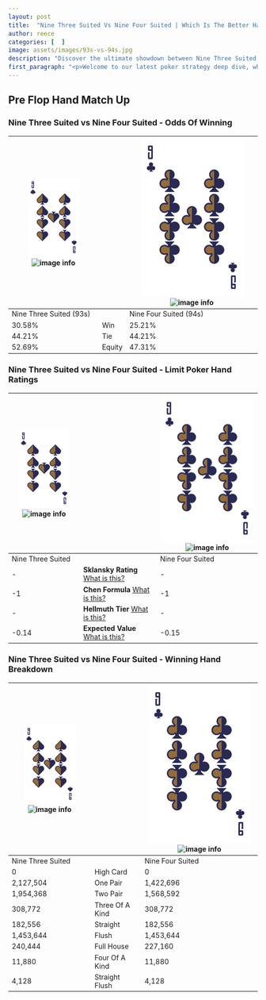 ```yaml
---
layout: post
title:  "Nine Three Suited Vs Nine Four Suited | Which Is The Better Hand In Poker? A Complete Guide"
author: reece
categories: [  ]
image: assets/images/93s-vs-94s.jpg
description: "Discover the ultimate showdown between Nine Three Suited and Nine Four Suited in poker! Uncover the odds, strategies, and scenarios where one hand triumphs over the other. Get ready to up your poker game with this thrilling analysis."
first_paragraph: "<p>Welcome to our latest poker strategy deep dive, where we're pitting two distinct hands against each other in a high-stakes showdown: Nine Three Suited vs Nine Four Suited.</p><p>In the dynamic world of poker, every decision counts, and knowing which hand holds the upper hand is key to your success at the table.</p><p>In this article, we'll dissect these two hands, explore the scenarios where one dominates the other, and equip you with the knowledge to make strategic choices that can tip the odds in your favor.</p><p>Get ready to unravel the intriguing dynamics of these poker hands and elevate your game to new heights.</p>"
---
```




[comment]: # (sp0)

## Pre Flop Hand Match Up

<div class="table hand-ratings" markdown="1"> 



### Nine Three Suited vs Nine Four Suited - Odds Of Winning


    
| ![image info](assets/images/hand1/9.png) ![image info](assets/images/hand1/3s.png) |  | ![image info](assets/images/hand2/9.png) ![image info](assets/images/hand2/4s.png) |
| -------- | -------- | -------- |
| Nine Three Suited (93s) |  | Nine Four Suited (94s) |
| 30.58% | Win | 25.21% |
| 44.21% | Tie | 44.21% |
| 52.69% | Equity | 47.31% |




[comment]: # (sp1)



### Nine Three Suited vs Nine Four Suited - Limit Poker Hand Ratings


    
| ![image info](assets/images/hand1/9.png) ![image info](assets/images/hand1/3s.png) |  | ![image info](assets/images/hand2/9.png) ![image info](assets/images/hand2/4s.png) |
| -------- | -------- | -------- |
| Nine Three Suited |  | Nine Four Suited |
| - | **Sklansky Rating** [What is this?](/sklansky-rating-explained) | - |
| -1 | **Chen Formula** [What is this?](/chen-formula-explained) | -1 |
| - | **Hellmuth Tier** [What is this?](/Hellmuth-tier-explained) | - |
| -0.14 | **Expected Value** [What is this?](/expected-value-explained) | -0.15 |




[comment]: # (sp2)



### Nine Three Suited vs Nine Four Suited - Winning Hand Breakdown


    
| ![image info](assets/images/hand1/9.png) ![image info](assets/images/hand1/3s.png) |  | ![image info](assets/images/hand2/9.png) ![image info](assets/images/hand2/4s.png) |
| -------- | -------- | -------- |
| Nine Three Suited |  | Nine Four Suited |
| 0 | High Card | 0 |
| 2,127,504 | One Pair | 1,422,696 |
| 1,954,368 | Two Pair | 1,568,592 |
| 308,772 | Three Of A Kind | 308,772 |
| 182,556 | Straight | 182,556 |
| 1,453,644 | Flush | 1,453,644 |
| 240,444 | Full House | 227,160 |
| 11,880 | Four Of A Kind | 11,880 |
| 4,128 | Straight Flush | 4,128 |




[comment]: # (sp3)



</div>

[comment]: # (sp4)



[comment]: # (sp5)

